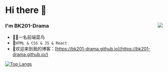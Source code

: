 <!--
**BK201-Drama/BK201-Drama** is a ✨ _special_ ✨ repository because its `README.md` (this file) appears on your GitHub profile.
-->

# Hi there 👋

### I'm BK201-Drama<img align="right" src="https://github-readme-stats.vercel.app/api?username=BK201-Drama&show_icons=true">
-  👨‍💻一名前端菜鸟
- 🌱`HTML & CSS & JS & React`
- 🔭欢迎来到我的博客：[https://bk201-drama.github.io](https://bk201-drama.github.io/)

[![Top Langs](https://github-readme-stats.vercel.app/api/top-langs/?username=anuraghazra&layout=compact)](https://github.com/anuraghazra/github-readme-stats)
